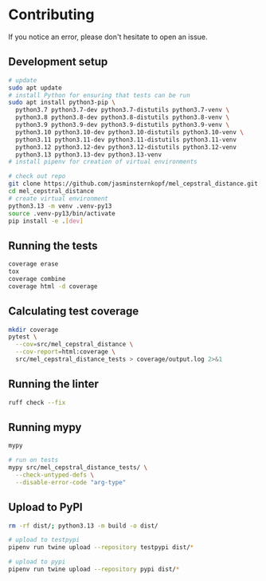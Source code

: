 # Contributing

If you notice an error, please don't hesitate to open an issue.

## Development setup

```sh
# update
sudo apt update
# install Python for ensuring that tests can be run
sudo apt install python3-pip \
  python3.7 python3.7-dev python3.7-distutils python3.7-venv \
  python3.8 python3.8-dev python3.8-distutils python3.8-venv \
  python3.9 python3.9-dev python3.9-distutils python3.9-venv \
  python3.10 python3.10-dev python3.10-distutils python3.10-venv \
  python3.11 python3.11-dev python3.11-distutils python3.11-venv
  python3.12 python3.12-dev python3.12-distutils python3.12-venv
  python3.13 python3.13-dev python3.13-venv
# install pipenv for creation of virtual environments

# check out repo
git clone https://github.com/jasminsternkopf/mel_cepstral_distance.git
cd mel_cepstral_distance
# create virtual environment
python3.13 -m venv .venv-py13
source .venv-py13/bin/activate
pip install -e .[dev]
```

## Running the tests

```sh
coverage erase
tox
coverage combine
coverage html -d coverage
```

## Calculating test coverage

```sh
mkdir coverage
pytest \
  --cov=src/mel_cepstral_distance \
  --cov-report=html:coverage \
  src/mel_cepstral_distance_tests > coverage/output.log 2>&1
```

## Running the linter

```sh
ruff check --fix
```

## Running mypy

```sh
mypy

# run on tests
mypy src/mel_cepstral_distance_tests/ \
  --check-untyped-defs \
  --disable-error-code "arg-type"
```

## Upload to PyPI
```sh
rm -rf dist/; python3.13 -m build -o dist/

# upload to testpypi 
pipenv run twine upload --repository testpypi dist/*

# upload to pypi
pipenv run twine upload --repository pypi dist/*
```
